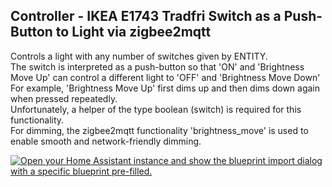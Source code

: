 <!--- https://my.home-assistant.io/create-link/?redirect=blueprint_import -->

## Controller - IKEA E1743 Tradfri Switch as a Push-Button to Light via zigbee2mqtt
Controls a light with any number of switches given by ENTITY.  
The switch is interpreted as a push-button so that 'ON' and 'Brightness Move Up' can control a different light to 'OFF' and 'Brightness Move Down'  
For example, 'Brightness Move Up' first dims up and then dims down again when pressed repeatedly.  
Unfortunately, a helper of the type boolean (switch) is required for this functionality.  
For dimming, the zigbee2mqtt functionality 'brightness_move' is used to enable smooth and network-friendly dimming.

[![Open your Home Assistant instance and show the blueprint import dialog with a specific blueprint pre-filled.](https://my.home-assistant.io/badges/blueprint_import.svg)](https://my.home-assistant.io/redirect/blueprint_import/?blueprint_url=https%3A%2F%2Fgithub.com%2Fo0shojo0o%2Fhassio_blueprints%2Fblob%2Fmain%2Fcontroller_ikea_e1743_switch_to_light.yaml)